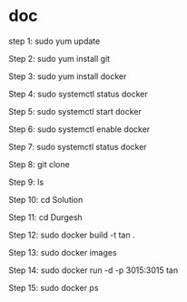 # doc
step 1:
sudo yum update

Step 2:
sudo yum install git

Step 3:
sudo yum install docker

Step 4:
sudo systemctl status docker

Step 5:
sudo systemctl start docker

Step 6:
sudo systemctl enable docker

Step 7:
sudo systemctl status docker

Step 8:
git clone <git-repo-link>

Step 9:
ls

Step 10:
cd Solution

Step 11:
cd Durgesh

Step 12:
sudo docker build -t tan .

Step 13:
sudo docker images

Step 14:
sudo docker run -d -p 3015:3015 tan

Step 15:
sudo docker ps


